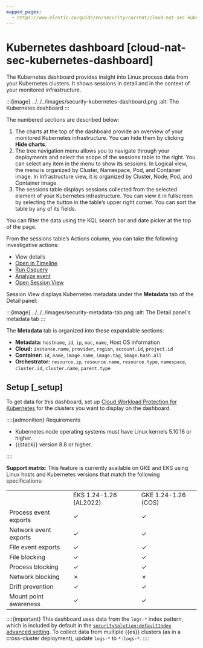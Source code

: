 ```yaml
---
mapped_pages:
  - https://www.elastic.co/guide/en/security/current/cloud-nat-sec-kubernetes-dashboard.html
---
```


# Kubernetes dashboard [cloud-nat-sec-kubernetes-dashboard]

The Kubernetes dashboard provides insight into Linux process data from your Kubernetes clusters. It shows sessions in detail and in the context of your monitored infrastructure.

:::{image} ../../../images/security-kubernetes-dashboard.png
:alt: The Kubernetes dashboard
:::

The numbered sections are described below:

1. The charts at the top of the dashboard provide an overview of your monitored Kubernetes infrastructure. You can hide them by clicking **Hide charts**.
2. The tree navigation menu allows you to navigate through your deployments and select the scope of the sessions table to the right. You can select any item in the menu to show its sessions. In Logical view, the menu is organized by Cluster, Namespace, Pod, and Container image. In Infrastructure view, it is organized by Cluster, Node, Pod, and Container image.
3. The sessions table displays sessions collected from the selected element of your Kubernetes infrastructure. You can view it in fullscreen by selecting the button in the table’s upper right corner. You can sort the table by any of its fields.

You can filter the data using the KQL search bar and date picker at the top of the page.

From the sessions table’s Actions column, you can take the following investigative actions:

* View details
* [Open in Timeline](../investigate/timeline.md)
* [Run Osquery](../investigate/run-osquery-from-alerts.md)
* [Analyze event](../investigate/visual-event-analyzer.md)
* [Open Session View](../investigate/session-view.md)

Session View displays Kubernetes metadata under the **Metadata** tab of the Detail panel:

:::{image} ../../../images/security-metadata-tab.png
:alt: The Detail panel's metadata tab
:::

The **Metadata** tab is organized into these expandable sections:

* **Metadata:** `hostname`, `id`, `ip`, `mac`, `name`, Host OS information
* **Cloud:** `instance.name`, `provider`, `region`, `account.id`, `project.id`
* **Container:** `id`, `name`, `image.name`, `image.tag`, `image.hash.all`
* **Orchestrator:** `resource.ip`, `resource.name`, `resource.type`, `namespace`, `cluster.id`, `cluster.name`, `parent.type`


## Setup [_setup]

To get data for this dashboard, set up [Cloud Workload Protection for Kubernetes](get-started-with-cwp-for-kubernetes.md) for the clusters you want to display on the dashboard.

::::{admonition} Requirements
* Kubernetes node operating systems must have Linux kernels 5.10.16 or higher.
* {{stack}} version 8.8 or higher.

::::


**Support matrix**: This feature is currently available on GKE and EKS using Linux hosts and Kubernetes versions that match the following specifications:

|     |     |     |
| --- | --- | --- |
|  | EKS 1.24-1.26 (AL2022) | GKE 1.24-1.26 (COS) |
| Process event exports | ✓ | ✓ |
| Network event exports | ✓ | ✓ |
| File event exports | ✓ | ✓ |
| File blocking | ✓ | ✓ |
| Process blocking | ✓ | ✓ |
| Network blocking | ✗ | ✗ |
| Drift prevention | ✓ | ✓ |
| Mount point awareness | ✓ | ✓ |

::::{important}
This dashboard uses data from the `logs-*` index pattern, which is included by default in the [`securitySolution:defaultIndex` advanced setting](../get-started/configure-advanced-settings.md). To collect data from multiple {{es}} clusters (as in a cross-cluster deployment), update `logs-*` to `*:logs-*`.
::::
